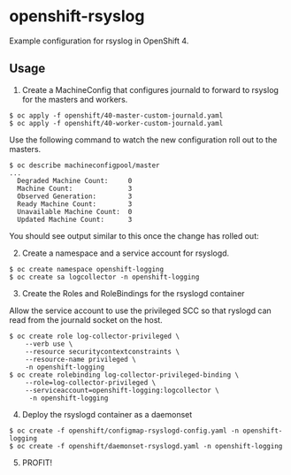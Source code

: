 # openshift-rsyslog
Example configuration for rsyslog in OpenShift 4.

## Usage

1) Create a MachineConfig that configures journald to forward to rsyslog for the masters and workers.

```
$ oc apply -f openshift/40-master-custom-journald.yaml
$ oc apply -f openshift/40-worker-custom-journald.yaml
```

  Use the following command to watch the new configuration roll out to the masters.

```
$ oc describe machineconfigpool/master
...
  Degraded Machine Count:     0
  Machine Count:              3
  Observed Generation:        3
  Ready Machine Count:        3
  Unavailable Machine Count:  0
  Updated Machine Count:      3
```

  You should see output similar to this once the change has rolled out:


2) Create a namespace and a service account for rsyslogd.

```
$ oc create namespace openshift-logging
$ oc create sa logcollector -n openshift-logging
```

3) Create the Roles and RoleBindings for the rsyslogd container

Allow the service account to use the privileged SCC so that ryslogd can read from the journald socket on the host.

```
$ oc create role log-collector-privileged \
    --verb use \
    --resource securitycontextconstraints \
    --resource-name privileged \
    -n openshift-logging                
$ oc create rolebinding log-collector-privileged-binding \
    --role=log-collector-privileged \
    --serviceaccount=openshift-logging:logcollector \
     -n openshift-logging
```

4) Deploy the rsyslogd container as a daemonset

```
$ oc create -f openshift/configmap-rsyslogd-config.yaml -n openshift-logging
$ oc create -f openshift/daemonset-rsyslogd.yaml -n openshift-logging
```

5) PROFIT!



